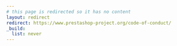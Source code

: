 ```yaml
---
# this page is redirected so it has no content
layout: redirect
redirect: https://www.prestashop-project.org/code-of-conduct/
_build:
  list: never
---
```

